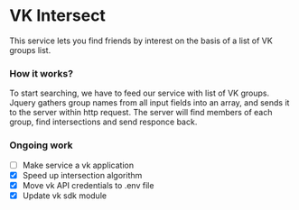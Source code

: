 # VK Intersect
This service lets you find friends by interest on the basis of a list of VK groups list.

### How it works?
To start searching, we have to feed our service with list of VK groups. Jquery gathers group names from all input fields into an array, and sends it to the server within http request. The server will find members of each group, find intersections and send responce back.

### Ongoing work
- [ ] Make service a vk application
- [x] Speed up intersection algorithm
- [x] Move vk API credentials to .env file 
- [x] Update vk sdk module